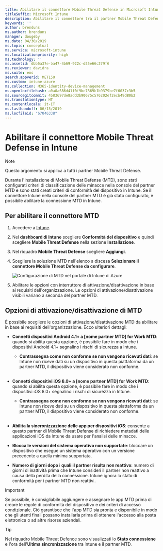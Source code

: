 ```yaml
---
title: Abilitare il connettore Mobile Threat Defense in Microsoft Intune
titleSuffix: Microsoft Intune
description: Abilitare il connettore tra il partner Mobile Threat Defense (MTD) e Microsoft Intune.
keywords: ''
author: brenduns
ms.author: brenduns
manager: dougeby
ms.date: 04/30/2019
ms.topic: conceptual
ms.service: microsoft-intune
ms.localizationpriority: high
ms.technology: ''
ms.assetid: dbb6a37e-ba47-4b69-922c-d25e66c279f6
ms.reviewer: davidra
ms.suite: ems
search.appverid: MET150
ms.custom: intune-azure
ms.collection: M365-identity-device-management
ms.openlocfilehash: a0a0a686d41f0f9bc7869b1b9379be7f6037c3b5
ms.sourcegitcommit: 4b83697de8add3b90675c576202ef2ecb49d80b2
ms.translationtype: HT
ms.contentlocale: it-IT
ms.lasthandoff: 06/13/2019
ms.locfileid: "67046338"
---
```

# <a name="enable-the-mobile-threat-defense-connector-in-intune"></a>Abilitare il connettore Mobile Threat Defense in Intune

> [!NOTE] 
> Questo argomento si applica a tutti i partner Mobile Threat Defense.

Durante l'installazione di Mobile Threat Defense (MTD), sono stati configurati criteri di classificazione delle minacce nella console del partner MTD e sono stati creati criteri di conformità del dispositivo in Intune. Se il connettore Intune nella console del partner MTD è già stato configurato, è possibile abilitare la connessione MTD in Intune.

## <a name="to-enable-the-mtd-connector"></a>Per abilitare il connettore MTD

1. Accedere a [Intune](https://go.microsoft.com/fwlink/?linkid=2090973).

4. Nel **dashboard di Intune** scegliere **Conformità del dispositivo** e quindi scegliere **Mobile Threat Defense** nella sezione **Installazione**.

5. Nel riquadro **Mobile Threat Defense** scegliere **Aggiungi**.

6. Scegliere la soluzione MTD nell'elenco a discesa **Selezionare il connettore Mobile Threat Defense da configurare**.

    ![Configurazione di MTD nel portale di Intune di Azure](./media/enable-mtd-connector-1.png)

7. Abilitare le opzioni con interruttore di attivazione/disattivazione in base ai requisiti dell'organizzazione. Le opzioni di attivazione/disattivazione visibili variano a seconda del partner MTD.

## <a name="mtd-toggle-options"></a>Opzioni di attivazione/disattivazione di MTD

È possibile scegliere le opzioni di attivazione/disattivazione MTD da abilitare in base ai requisiti dell'organizzazione. Ecco ulteriori dettagli:

- **Connetti dispositivi Android 4.1+ a [nome partner MTD] for Work MTD**: quando si abilita questa opzione, è possibile fare in modo che i dispositivi Android 4.1+ segnalino i rischi di sicurezza a Intune.
    - **Contrassegna come non conforme se non vengono ricevuti dati**: se Intune non riceve dati su un dispositivo in questa piattaforma da un partner MTD, il dispositivo viene considerato non conforme.
<br></br>
- **Connetti dispositivi iOS 8.0+ a [nome partner MTD] for Work MTD**: quando si abilita questa opzione, è possibile fare in modo che i dispositivi iOS 8.0+ segnalino i rischi di sicurezza in Intune.
    - **Contrassegna come non conforme se non vengono ricevuti dati**: se Intune non riceve dati su un dispositivo in questa piattaforma da un partner MTD, il dispositivo viene considerato non conforme.
<br></br>
- **Abilita la sincronizzazione delle app per dispositivi iOS**: consente a questo partner di Mobile Threat Defense di richiedere metadati delle applicazioni iOS da Intune da usare per l'analisi delle minacce.

- **Blocca le versioni del sistema operativo non supportate**: bloccare un dispositivo che esegue un sistema operativo con un versione precedente a quella minima supportata.

- **Numero di giorni dopo i quali il partner risulta non reattivo**: numero di giorni di inattività prima che Intune consideri il partner non reattivo a causa della perdita della connessione. Intune ignora lo stato di conformità per i partner MTD non reattivi.

> [!IMPORTANT] 
> Se possibile, è consigliabile aggiungere e assegnare le app MTD prima di creare le regole di conformità del dispositivo e dei criteri di accesso condizionale. Ciò garantisce che l'app MTD sia pronta e disponibile in modo che gli utenti finali possano installarla prima di ottenere l'accesso alla posta elettronica o ad altre risorse aziendali.

> [!TIP]
> Nel riquadro Mobile Threat Defence sono visualizzati lo **Stato connessione** e l'ora dell'**Ultima sincronizzazione** tra Intune e il partner MTD.
